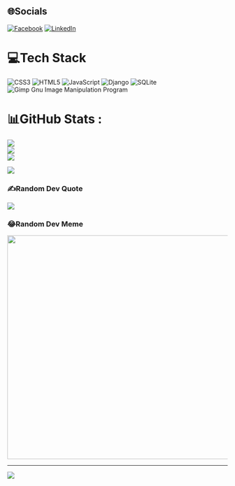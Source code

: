 
## 🌐Socials
[![Facebook](https://img.shields.io/badge/Facebook-%231877F2.svg?logo=Facebook&logoColor=white)](https://facebook.com/mohamadzaminsayan) [![LinkedIn](https://img.shields.io/badge/LinkedIn-%230077B5.svg?logo=linkedin&logoColor=white)](https://linkedin.com/in/mohamadzaminsayan) 

# 💻Tech Stack
![CSS3](https://img.shields.io/badge/css3-%231572B6.svg?style=for-the-badge&logo=css3&logoColor=white) ![HTML5](https://img.shields.io/badge/html5-%23E34F26.svg?style=for-the-badge&logo=html5&logoColor=white) ![JavaScript](https://img.shields.io/badge/javascript-%23323330.svg?style=for-the-badge&logo=javascript&logoColor=%23F7DF1E) ![Django](https://img.shields.io/badge/django-%23092E20.svg?style=for-the-badge&logo=django&logoColor=white) ![SQLite](https://img.shields.io/badge/sql-%2307405e.svg?style=for-the-badge&logo=sql&logoColor=white) ![Gimp Gnu Image Manipulation Program](https://img.shields.io/badge/Gimp-657D8B?style=for-the-badge&logo=gimp&logoColor=FFFFFF)
# 📊GitHub Stats :
![](https://github-readme-stats.vercel.app/api?username=ZaminSayan&theme=radical&hide_border=false&include_all_commits=false&count_private=false)<br/>
![](https://github-readme-streak-stats.herokuapp.com/?user=ZaminSayan&theme=radical&hide_border=false)<br/>
![](https://github-readme-stats.vercel.app/api/top-langs/?username=ZaminSayan&theme=radical&hide_border=false&include_all_commits=false&count_private=false&layout=compact)

<div>
  <img src="https://github-profile-trophy.vercel.app/?username=zaminsayan&theme=matrix&layout=compact" />
</div>

### ✍️Random Dev Quote
![](https://quotes-github-readme.vercel.app/api?type=horizontal&theme=radical)

### 😂Random Dev Meme
<img src="https://random-memer.herokuapp.com/" width="512px"/>

---
[![](https://visitcount.itsvg.in/api?id=ZaminSayan&icon=0&color=6)](https://visitcount.itsvg.in)
